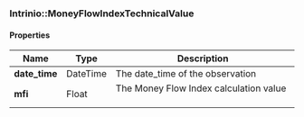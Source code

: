 

[//]: # (CLASS:Intrinio::MoneyFlowIndexTechnicalValue)

[//]: # (KIND:object)

### Intrinio::MoneyFlowIndexTechnicalValue

#### Properties

[//]: # (START_DEFINITION)

Name | Type | Description
------------ | ------------- | -------------
**date_time** | DateTime | The date_time of the observation &nbsp;
**mfi** | Float | The Money Flow Index calculation value &nbsp;

[//]: # (END_DEFINITION)



